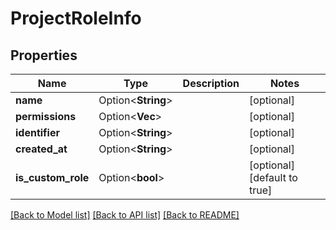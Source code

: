 # ProjectRoleInfo

## Properties

Name | Type | Description | Notes
------------ | ------------- | ------------- | -------------
**name** | Option<**String**> |  | [optional]
**permissions** | Option<**Vec<String>**> |  | [optional]
**identifier** | Option<**String**> |  | [optional]
**created_at** | Option<**String**> |  | [optional]
**is_custom_role** | Option<**bool**> |  | [optional][default to true]

[[Back to Model list]](../README.md#documentation-for-models) [[Back to API list]](../README.md#documentation-for-api-endpoints) [[Back to README]](../README.md)


